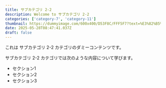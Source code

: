 ```yaml
---
title: サブカテゴリ 2-2
description: Welcome to サブカテゴリ 2-2
categories: ['category-7', 'category-11']
thumbnail: https://dummyimage.com/600x400/D53F8C/FFF5F7?text=%E3%82%B5%E3%83%96%E3%82%AB%E3%83%86%E3%82%B4%E3%83%AA+2-2
date: 2025-05-28T08:47:41.037Z
draft: false
---
```



  これは サブカテゴリ 2-2 カテゴリのダミーコンテンツです。

  サブカテゴリ 2-2 カテゴリでは次のような内容について学びます。

  - セクション1
  - セクション2
  - セクション3
  